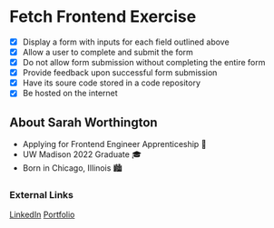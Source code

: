 # Fetch Frontend Exercise
- [x] Display a form with inputs for each field outlined above
- [x] Allow a user to complete and submit the form
- [x] Do not allow form submission without completing the entire form
- [x] Provide feedback upon successful form submission
- [x] Have its soure code stored in a code repository
- [x] Be hosted on the internet

## About Sarah Worthington
* Applying for Frontend Engineer Apprenticeship :dog:
* UW Madison 2022 Graduate :mortar_board:
* Born in Chicago, Illinois :cityscape:

### External Links 
[LinkedIn](https://www.linkedin.com/in/sarah-worthington-8bb421172/)
[Portfolio](https://sarahmworthington.wixsite.com/worthington)
